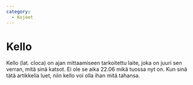 ```yaml
---
category:
  - Kojeet
---
```


# Kello

Kello (lat. cloca) on ajan mittaamiseen tarkoitettu laite, joka on juuri sen verran, mitä sinä katsot. Ei ole se aika 22.06 mikä tuossa nyt on. Kun sinä tätä artikkelia luet, niin kello voi olla ihan mitä tahansa.